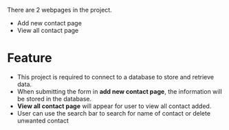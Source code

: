 There are 2 webpages in the project.
- Add new contact page
- View all contact page

# Feature
- This project is required to connect to a database to store and retrieve data.
- When submitting the form in __add new contact page__, the information will be stored in the database.
- __View all contact page__ will appear for user to view all contact added.
- User can use the search bar to search for name of contact or delete unwanted contact
